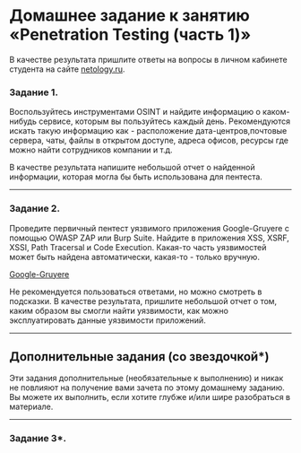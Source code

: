 # Домашнее задание к занятию «Penetration Testing (часть 1)»

В качестве результата пришлите ответы на вопросы в личном кабинете студента на сайте [netology.ru](https://netology.ru/).


### Задание 1.

Воспользуйтесь инструментами OSINT и найдите информацию о каком-нибудь сервисе, которым вы пользуйтесь каждый день. Рекомендуются искать такую информацию как - расположение дата-центров,почтовые сервера, чаты, файлы в открытом доступе, адреса офисов, ресурсы где можно найти сотрудников компании и т.д.

В качестве результата напишите небольшой отчет о найденной информации, которая могла бы быть использована для пентеста.

------

### Задание 2.

Проведите первичный пентест уязвимого приложения Google-Gruyere с помощью OWASP ZAP или Burp Suite. Найдите в приложения XSS, XSRF, XSSI, Path Tracersal и Code Execution. Какая-то часть уязвимостей может быть найдена автоматически, какая-то - только вручную. 

[Google-Gruyere](https://google-gruyere.appspot.com/)

Не рекомендуется пользоваться ответами, но можно смотреть в подсказки.
В качестве результата, пришлите небольшой отчет о том, каким образом вы смогли найти уязвимости, как можно эксплуатировать данные уязвимости приложений.

------

## Дополнительные задания (со звездочкой*)

Эти задания дополнительные (необязательные к выполнению) и никак не повлияют на получение вами зачета по этому домашнему заданию. Вы можете их выполнить, если хотите глубже и/или шире разобраться в материале.

------

### Задание 3*.

